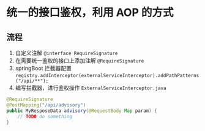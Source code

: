 # 统一的接口鉴权，利用 AOP 的方式

## 流程

1. 自定义注解 `@interface RequireSignature`
1. 在需要统一鉴权的接口上添加注解 `@RequireSignature`
1. springBoot 拦截器配置 `registry.addInterceptor(externalServiceInterceptor).addPathPatterns("/api/**");`
1. 编写拦截器，进行鉴权操作 `ExternalServiceInterceptor.java`

``` java
@RequireSignature
@PostMapping("/api/advisory")
public MyResposeData advisory(@RequestBody Map param) {
    // TODO do something
}
```
